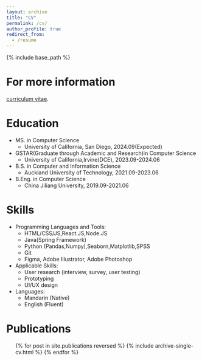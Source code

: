 ```yaml
---
layout: archive
title: "CV"
permalink: /cv/
author_profile: true
redirect_from:
  - /resume
---
```


{% include base_path %}


For more information
======
[curriculum vitae](https://drive.google.com/file/d/1dBjhWMfJFAyOUxBkXChSg3Z-dWc3-fYP/view?usp=sharing).

Education
======
* MS. in Computer Science
  * University of California, San Diego, 2024.09(Expected)
* GSTAR(Graduate through Academic and Research)in Computer Science
  * University of California,Irvine(DCE), 2023.09-2024.06 
* B.S. in Computer and Information Science
  * Auckland University of Technology, 2021.09-2023.06
* B.Eng. in Computer Science
  * China Jiliang University, 2019.09-2021.06
    
Skills
======
* Programming Languages and Tools:
  * HTML/CSS/JS,React.JS,Node.JS 
  * Java(Spring Framework)
  * Python (Pandas,Numpy),Seaborn,Matplotlib,SPSS
  * Git
  * Figma, Adobe Illustrator, Adobe Photoshop
* Applicable Skills:
  * User research (interview, survey, user testing)
  * Prototyping
  * UI/UX design
* Languages:
  * Mandarin (Native)
  * English (Fluent)

Publications
======
  <ul>{% for post in site.publications reversed %}
    {% include archive-single-cv.html %}
  {% endfor %}</ul>
  
<!-- Talks
======
  <ul>{% for post in site.talks reversed %}
    {% include archive-single-talk-cv.html  %}
  {% endfor %}</ul>
  
Teaching
======
  <ul>{% for post in site.teaching reversed %}
    {% include archive-single-cv.html %}
  {% endfor %}</ul> -->
  
<!--Service and leadership
======
* Student Volunteer, CHI, 2024
* Student Volunteer, Chinese CHI, 2023
* Volunteer, Senior Community Service, 2021 -->
